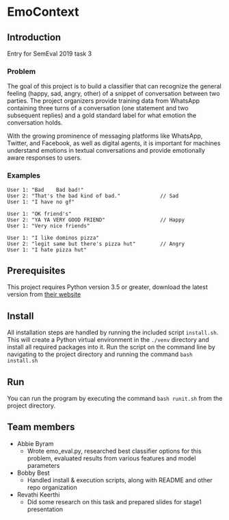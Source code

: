 # EmoContext

## Introduction

Entry for SemEval 2019 task 3

### Problem

The goal of this project is to build a classifier that can recognize the general feeling (happy, sad, angry, other) of a snippet of conversation between two parties. The project organizers provide training data from WhatsApp containing three turns of a conversation (one statement and two subsequent replies) and a gold standard label for what emotion the conversation holds.

With the growing prominence of messaging platforms like WhatsApp, Twitter, and Facebook, as well as digital agents, it is important for machines understand emotions in textual conversations and provide emotionally aware responses to users.

### Examples

```
User 1: "Bad	Bad bad!"
User 2: "That's the bad kind of bad."             // Sad
User 1: "I have no gf"
```

```
User 1: "OK friend's"
User 2: "YA YA VERY GOOD FRIEND"                  // Happy
User 1: "Very nice friends"
```

```
User 1: "I like dominos pizza"
User 2: "legit same but there's pizza hut"        // Angry
User 1: "I hate pizza hut"
```

## Prerequisites

This project requires Python version 3.5 or greater, download the latest version from [their website](https://www.python.org/downloads/)

## Install

All installation steps are handled by running the included script `install.sh`.  
This will create a Python virtual environment in the `./venv` directory and install all required packages into it. Run the script on the command line by navigating to the project directory and running the command `bash install.sh`

## Run

You can run the program by executing the command `bash runit.sh` from the project directory.

## Team members

- Abbie Byram
  - Wrote emo_eval.py, researched best classifier options for this problem, evaluated results from various features and model parameters
- Bobby Best
  - Handled install & execution scripts, along with README and other repo organization
- Revathi Keerthi
  - Did some research on this task and prepared slides for stage1 presentation
